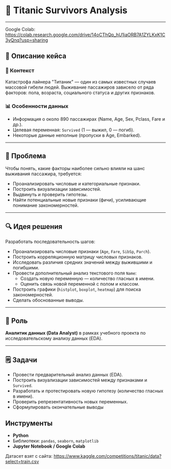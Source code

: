 # 🚢 Titanic Survivors Analysis
---
Google Colab: https://colab.research.google.com/drive/14oCThQp_hU1iaORB7A1ZYLKxK1C3yQnq?usp=sharing

## 📅 Описание кейса

### 🔎 Контекст

Катастрофа лайнера "Титаник" — один из самых известных случаев массовой гибели людей. Выживание пассажиров зависело от ряда факторов: пола, возраста, социального статуса и других признаков.

### 📊 Особенности данных

- Информация о около 890 пассажирах (Name, Age, Sex, Pclass, Fare и др.).
- Целевая переменная: `Survived` (1 — выжил, 0 — погиб).
- Некоторые данные неполные (пропуски в Age, Embarked).

---

## 🚧 Проблема
 
Чтобы понять, какие факторы наиболее сильно влияли на шанс выживания пассажира, требуется:

- Проанализировать числовые и категориальные признаки.
- Построить визуализации зависимостей.
- Выдвинуть и проверить гипотезы.
- Найти потенциальные новые признаки (фичи), усиливающие понимание закономерностей.

---

## 🔍 Идея решения

Разработать последовательность шагов:

- Проанализировать числовые признаки (`Age`, `Fare`, `SibSp`, `Parch`).
- Построить корреляционную матрицу числовых признаков.
- Исследовать различия средних значений между выжившими и погибшими.
- Провести дополнительный анализ текстового поля `Name`:
  - Создать новую переменную — количество гласных в имени.
  - Оценить связь новой переменной с полом и классом.
- Построить графики (`histplot`, `boxplot`, `heatmap`) для поиска закономерностей.
- Сделать обоснованные выводы.

---

## 💼 Роль

**Аналитик данных (Data Analyst)** в рамках учебного проекта по исследовательскому анализу данных (EDA).

---

## 🗒️ Задачи

- Провести предварительный анализ данных (EDA).
- Построить визуализации зависимостей между признаками и `Survived`.
- Разработать и протестировать новую гипотезу (количество гласных в имени).
- Проверить репрезентативность новых переменных.
- Сформулировать окончательные выводы 

## Инструменты

- **Python**
- Библиотеки: `pandas`, `seaborn`, `matplotlib`
- **Jupyter Notebook / Google Colab**

Датасет взят с сайта: https://www.kaggle.com/competitions/titanic/data?select=train.csv
